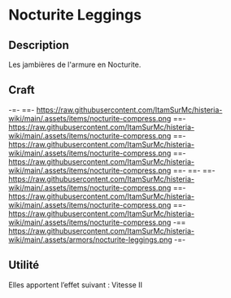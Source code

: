 # Nocturite Leggings

## Description
Les jambières de l'armure en Nocturite.

## Craft
-=-
 ==- https://raw.githubusercontent.com/ItamSurMc/histeria-wiki/main/.assets/items/nocturite-compress.png
 ==- https://raw.githubusercontent.com/ItamSurMc/histeria-wiki/main/.assets/items/nocturite-compress.png
 ==- https://raw.githubusercontent.com/ItamSurMc/histeria-wiki/main/.assets/items/nocturite-compress.png
 ==- https://raw.githubusercontent.com/ItamSurMc/histeria-wiki/main/.assets/items/nocturite-compress.png
 ==- 
 ==- 
 ==- https://raw.githubusercontent.com/ItamSurMc/histeria-wiki/main/.assets/items/nocturite-compress.png
 ==- https://raw.githubusercontent.com/ItamSurMc/histeria-wiki/main/.assets/items/nocturite-compress.png
 ==- https://raw.githubusercontent.com/ItamSurMc/histeria-wiki/main/.assets/items/nocturite-compress.png
 -== https://raw.githubusercontent.com/ItamSurMc/histeria-wiki/main/.assets/armors/nocturite-leggings.png
-=-

## Utilité
Elles apportent l’effet suivant : Vitesse II
